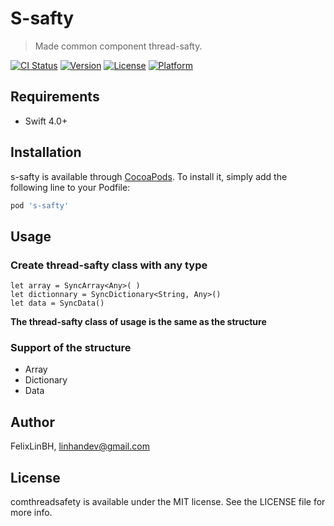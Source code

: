 # S-safty

> Made common component thread-safty.

[![CI Status](https://img.shields.io/travis/FelixLinBH/S-Safty.svg?style=flat)](https://travis-ci.org/FelixLinBH/s-safty)
[![Version](https://img.shields.io/cocoapods/v/S-Safty.svg?style=flat)](https://cocoapods.org/pods/s-safty)
[![License](https://img.shields.io/cocoapods/l/S-Safty.svg?style=flat)](https://cocoapods.org/pods/s-safty)
[![Platform](https://img.shields.io/cocoapods/p/S-Safty.svg?style=flat)](https://cocoapods.org/pods/s-safty)

## Requirements

- Swift 4.0+

## Installation

s-safty is available through [CocoaPods](https://cocoapods.org). To install
it, simply add the following line to your Podfile:

```ruby
pod 's-safty'
```
## Usage

### Create thread-safty class with any type 

```
let array = SyncArray<Any>( )
let dictionnary = SyncDictionary<String, Any>()
let data = SyncData()
```

**The thread-safty class of usage is the same as the structure**

### Support of the structure

* Array
* Dictionary
* Data

## Author

FelixLinBH, linhandev@gmail.com

## License

comthreadsafety is available under the MIT license. See the LICENSE file for more info.
